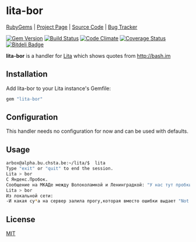 # lita-bor

[RubyGems](http://rubygems.org/gems/lita-bor) | [Project Page](http://bu.chsta.be/projects/lita-bor/) |
[Source Code](https://github.com/arbox/lita-bor) | [Bug Tracker](https://github.com/arbox/lita-bor/issues)

[![Gem Version](https://badge.fury.io/rb/lita-bor.png)](http://badge.fury.io/rb/lita-bor)
[![Build Status](https://travis-ci.org/arbox/lita-bor.png?branch=master)](https://travis-ci.org/arbox/lita-bor)
[![Code Climate](https://codeclimate.com/github/arbox/lita-bor.png)](https://codeclimate.com/github/arbox/lita-bor)
[![Coverage Status](https://coveralls.io/repos/arbox/lita-bor/badge.png)](https://coveralls.io/r/arbox/lita-bor)
[![Bitdeli Badge](https://d2weczhvl823v0.cloudfront.net/arbox/lita-bor/trend.png)](https://bitdeli.com/free "Bitdeli Badge")

**lita-bor** is a handler for [Lita](https://github.com/jimmycuadra/lita) which shows quotes from http://bash.im

## Installation

Add lita-bor to your Lita instance's Gemfile:

``` ruby
gem "lita-bor"
```

## Configuration

This handler needs no configuration for now and can be used with defaults.

## Usage

``` bash
arbox@alpha.bu.chsta.be:~/lita/$  lita
Type "exit" or "quit" to end the session.
Lita > bor
С Яндекс.Пробок.
Сообщение на МКАДе между Волоколамкой и Ленинградкой: "У нас тут пробки нет, у нас тут паркинг"
Lita > bor
Из локальной сети:
-И какая су*а на сервер залила прогу,которая вместо ошибки выдает "Not enough mana"???
```

## License

[MIT](http://opensource.org/licenses/MIT)
